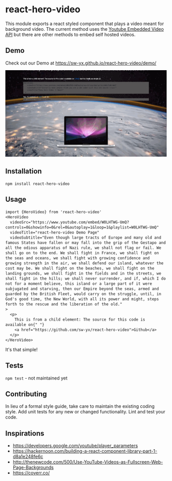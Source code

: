 react-hero-video
=========

This module exports a react styled component that plays a video meant for background video. The current method uses the [Youtube Embedded Video API](https://developers.google.com/youtube/player_parameters) but there are other methods to embed self hosted videos.

## Demo

Check out our Demo at <https://sw-yx.github.io/react-hero-video/demo/>

![react hero video demo](react-hero-video.gif)

## Installation

  `npm install react-hero-video`

## Usage

    import {HeroVideo} from 'react-hero-video'
    <HeroVideo
      videoSrc="https://www.youtube.com/embed/W0LHTWG-UmQ?controls=0&showinfo=0&rel=0&autoplay=1&loop=1&playlist=W0LHTWG-UmQ"
      videoTitle="react-hero-video Demo Page"
      videoSubtitle="Even though large tracts of Europe and many old and famous States have fallen or may fall into the grip of the Gestapo and all the odious apparatus of Nazi rule, we shall not flag or fail. We shall go on to the end. We shall fight in France, we shall fight on the seas and oceans, we shall fight with growing confidence and growing strength in the air, we shall defend our island, whatever the cost may be. We shall fight on the beaches, we shall fight on the landing grounds, we shall fight in the fields and in the streets, we shall fight in the hills; we shall never surrender, and if, which I do not for a moment believe, this island or a large part of it were subjugated and starving, then our Empire beyond the seas, armed and guarded by the British Fleet, would carry on the struggle, until, in God's good time, the New World, with all its power and might, steps forth to the rescue and the liberation of the old."
    >
      <p>
        This is from a child element: The source for this code is available on{" "}
        <a href="https://github.com/sw-yx/react-hero-video">Github</a>
      </p>
    </HeroVideo>
  
  
  It's that simple!


## Tests

  `npm test` - not maintained yet

## Contributing

In lieu of a formal style guide, take care to maintain the existing coding style. Add unit tests for any new or changed functionality. Lint and test your code.

## Inspirations

- <https://developers.google.com/youtube/player_parameters>
- <https://hackernoon.com/building-a-react-component-library-part-1-d8a1e248fe6c>
- <http://thenewcode.com/500/Use-YouTube-Videos-as-Fullscreen-Web-Page-Backgrounds>
- <https://coverr.co/>